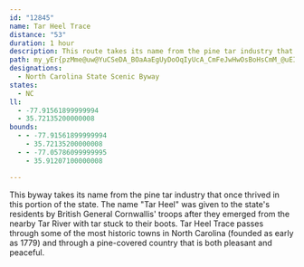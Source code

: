 ```yaml
---
id: "12845"
name: Tar Heel Trace
distance: "53"
duration: 1 hour
description: This route takes its name from the pine tar industry that once thrived in this portion of the state.
path: my_yEr{pzMme@uw@YuCSeDA_BOaAaEgUyDoOqIyUcA_CmFeJwHwOsBoHsCmM_@uEIsCHyEXaDdAyHx@aJh@uMRqChGua@`J_g@lAaMX{EEmDgBk\KgEDyEnC}z@NgJEyBoMqeCe@mFiDwRcMgp@gOcy@}XgdAcAeFqHmf@ic@alBiBqFwCwGkr@}}A}c@ov@kBsDs@gC_@qCC{GHmKaEiV_FiLyCaJmGo^oFkMkDsEwUqUsEyHaIyNeCsEeA}GuDs_@sDa^yF}]sBsQmD_a@aBiKiCcK_Pqa@mGgTM{F~@wJdCsPtAeJWuYoH}UyHoUmCyIVwHlJm\hLua@dBoEE_d@lWok@|LsVvBsHx@kWtBcb@vD}e@jDqPr@gGVu]DkNB}KAsHYuIy@sEoRgn@_AkCuHcQs@aCa@sCMiMK}A_@mBm@sByCiGkJ}_@ec@}aBcDoQaA{JyFev@s@cG}Gy^}WeuAuAqFmd@_`BaLi`@yA{GaCwNq@mI]qUl@k_As@yIUqA}@iEoBqGaHoM}FqLqCyEsFuL}AaFyCsEgDsGsByJkBqNaHmx@yCqZiPqw@mDcIyEsGcNaNkBaBkm@mm@uFqDuSwLaY{OoDgDuMaQ}DgE{EsDeWaN}EyCwCgCsDuEyB}EcBuHuFik@k@sDoAaFgAsCiCqFsCsD}AsAwL{HsVwLaDqBuDgDyLoLmIuLaEaI_Nw_@kV{t@aEwKeJaRsYeb@qJuNmWga@qFqJuAoB}i@so@}BeDcA{B_AsCi@mC_@yDE{EJeEhE{c@p@}WWsEYeAuEam@_@uDwGif@iAwMyAkW{AuSiAmJ}DoS_AaEeBaNaH{jAE_CHgEbHydAb@aFlDmT~CyV`Eqa@lDe[DsBIcTSgVk@uH}Fsm@SiCCqBtEoe@JyC?yBfDcBlFuDta@mb@zIsJz@mAtIu[nA}FH}BTuc@TsBb@eBbBaDrQwX~AmE~Nmj@|BaMdNwgA~@gDjAyDzJeWhAaC|@gAvDwDl\}XbCiC~BeFfHqZb@aDBkASwToC}|A}@uq@RsDfI}Yb@{Dc@uRUcPSyFUeFqC_We@_ICeALaBhCwMpKkf@r@eBt@uAxAkBvTiTvU{RzBaCbBuCnAqDr@qC`Kah@fB{Ct@e@pFaG|CqCzMqKdBeB
designations:
  - North Carolina State Scenic Byway
states:
  - NC
ll:
  - -77.91561899999994
  - 35.72135200000008
bounds:
  - - -77.91561899999994
    - 35.72135200000008
  - - -77.05786099999995
    - 35.91207100000008

---
```


This byway takes its name from the pine tar industry that once thrived in this portion of the state.  The name "Tar Heel" was given to the state's residents by British General Cornwallis' troops after they emerged from the nearby Tar River with tar stuck to their boots.   Tar Heel Trace passes through some of the most historic towns in North Carolina (founded as early as 1779) and through a pine-covered country that is both pleasant and peaceful. 
